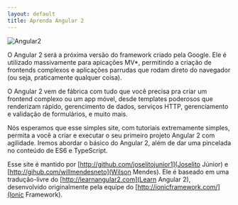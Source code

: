```yaml
---
layout: default
title: Aprenda Angular 2
---
```


![Angular2](https://angular.io/resources/images/logos/standard/shield-large.png)

O Angular 2 será a próxima versão do framework criado pela Google. Ele é utilizado massivamente para apicações MV*, permitindo a criação de frontends complexos e aplicações parrudas que rodam direto do navegador (ou seja, praticamente qualquer coisa).

O Angular 2 vem de fábrica com tudo que você precisa pra criar um frontend complexo ou um app móvel, desde templates poderosos que renderizam rápido, gerencimento de dados, serviços HTTP, gerenciamento e validação de formulários, e muito mais.

Nós esperamos que esse simples site, com tutoriais extremamente simples, permita a você a criar e executar o seu primeiro projeto Angular 2 com agilidade. Iremos abordar o básico do Angular 2, além de dar uma pincelada no conteúdo de ES6 e TypeScript.

Esse site é mantido por [http://github.com/joselitojunior1](Joselito Júnior) e [http://gihub.com/willmendesneto](Wilson Mendes). Ele é baseado em uma tradução-livre do [http://learnangular2.com](Learn Angular 2), desenvolvido originalmente pela equipe do [http://ionicframework.com/](Ionic Framework).
